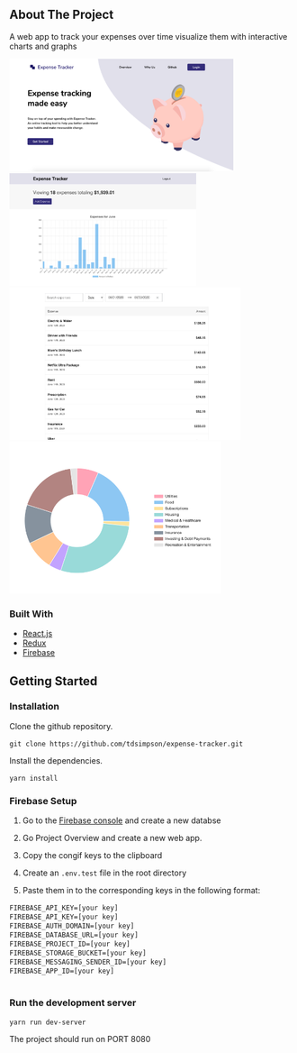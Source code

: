 ## About The Project
A web app to track your expenses over time visualize them with interactive charts and graphs

<img src="images/landing-page.png" height=200px> <img src="images/bar-graph.png" height=200px> 
<img src="images/expense-list.png" height=270px><img src="images/pie-chart.png" height=270px>

### Built With
* [React.js](https://reactjs.org/)
* [Redux](https://redux.js.org/)
* [Firebase](https://firebase.google.com/)

<!-- GETTING STARTED -->
## Getting Started

### Installation 
Clone the github repository.
```
git clone https://github.com/tdsimpson/expense-tracker.git
```

Install the dependencies.
```
yarn install
```

### Firebase Setup

1. Go to the [Firebase console](https://console.firebase.google.com/u/0/) and create a new databse

2. Go Project Overview and create a new web app.

3. Copy the congif keys to the clipboard

4. Create an ```.env.test``` file in the root directory

5. Paste them in to the corresponding keys in the following format:
```
FIREBASE_API_KEY=[your key]
FIREBASE_API_KEY=[your key]
FIREBASE_AUTH_DOMAIN=[your key]
FIREBASE_DATABASE_URL=[your key]
FIREBASE_PROJECT_ID=[your key]
FIREBASE_STORAGE_BUCKET=[your key]
FIREBASE_MESSAGING_SENDER_ID=[your key]
FIREBASE_APP_ID=[your key]


```

### Run the development server

```
yarn run dev-server
```

The project should run on PORT 8080
